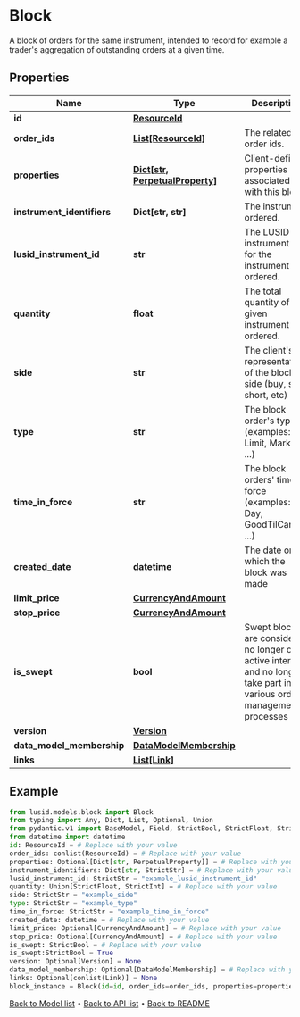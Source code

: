 # Block

A block of orders for the same instrument, intended to record for example a trader's aggregation  of outstanding orders at a given time.
## Properties
Name | Type | Description | Notes
------------ | ------------- | ------------- | -------------
**id** | [**ResourceId**](ResourceId.md) |  | 
**order_ids** | [**List[ResourceId]**](ResourceId.md) | The related order ids. | 
**properties** | [**Dict[str, PerpetualProperty]**](PerpetualProperty.md) | Client-defined properties associated with this block. | [optional] 
**instrument_identifiers** | **Dict[str, str]** | The instrument ordered. | 
**lusid_instrument_id** | **str** | The LUSID instrument id for the instrument ordered. | 
**quantity** | **float** | The total quantity of given instrument ordered. | 
**side** | **str** | The client&#39;s representation of the block&#39;s side (buy, sell, short, etc) | 
**type** | **str** | The block order&#39;s type (examples: Limit, Market, ...) | 
**time_in_force** | **str** | The block orders&#39; time in force (examples: Day, GoodTilCancel, ...) | 
**created_date** | **datetime** | The date on which the block was made | 
**limit_price** | [**CurrencyAndAmount**](CurrencyAndAmount.md) |  | [optional] 
**stop_price** | [**CurrencyAndAmount**](CurrencyAndAmount.md) |  | [optional] 
**is_swept** | **bool** | Swept blocks are considered no longer of active interest, and no longer take part in various order management processes | 
**version** | [**Version**](Version.md) |  | [optional] 
**data_model_membership** | [**DataModelMembership**](DataModelMembership.md) |  | [optional] 
**links** | [**List[Link]**](Link.md) |  | [optional] 
## Example

```python
from lusid.models.block import Block
from typing import Any, Dict, List, Optional, Union
from pydantic.v1 import BaseModel, Field, StrictBool, StrictFloat, StrictInt, StrictStr, conlist, constr
from datetime import datetime
id: ResourceId = # Replace with your value
order_ids: conlist(ResourceId) = # Replace with your value
properties: Optional[Dict[str, PerpetualProperty]] = # Replace with your value
instrument_identifiers: Dict[str, StrictStr] = # Replace with your value
lusid_instrument_id: StrictStr = "example_lusid_instrument_id"
quantity: Union[StrictFloat, StrictInt] = # Replace with your value
side: StrictStr = "example_side"
type: StrictStr = "example_type"
time_in_force: StrictStr = "example_time_in_force"
created_date: datetime = # Replace with your value
limit_price: Optional[CurrencyAndAmount] = # Replace with your value
stop_price: Optional[CurrencyAndAmount] = # Replace with your value
is_swept: StrictBool = # Replace with your value
is_swept:StrictBool = True
version: Optional[Version] = None
data_model_membership: Optional[DataModelMembership] = # Replace with your value
links: Optional[conlist(Link)] = None
block_instance = Block(id=id, order_ids=order_ids, properties=properties, instrument_identifiers=instrument_identifiers, lusid_instrument_id=lusid_instrument_id, quantity=quantity, side=side, type=type, time_in_force=time_in_force, created_date=created_date, limit_price=limit_price, stop_price=stop_price, is_swept=is_swept, version=version, data_model_membership=data_model_membership, links=links)

```

[Back to Model list](../README.md#documentation-for-models) &#8226; [Back to API list](../README.md#documentation-for-api-endpoints) &#8226; [Back to README](../README.md)

